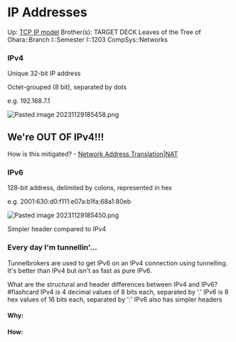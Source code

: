 # IP Addresses

Up: [TCP IP model](tcp_ip_model)
Brother(s):
TARGET DECK
Leaves of the Tree of Ohara::Branch I::Semester I::1203 CompSys::Networks

### IPv4

Unique 32-bit IP address

Octet-grouped (8 bit), separated by dots

e.g. 192.168.7.1

![Pasted image 20231129185458.png](pasted_image_20231129185458.png)

## We're OUT OF IPv4!!!

How is this mitigated? - [Network Address Translation|NAT](network_address_translation|nat)

### IPv6

128-bit address, delimited by colons, represented in hex

e.g. 2001:630:d0:f111:e07a:b1fa:68a1:80eb

![Pasted image 20231129185450.png](pasted_image_20231129185450.png)


Simpler header compared to IPv4


### Every day I'm tunnellin'...

Tunnelbrokers are used to get IPv6  on an IPv4 connection using tunnelling. It's better than IPv4 but isn't as fast as pure IPv6.

What are the structural and header differences between IPv4 and IPv6? #flashcard 
IPv4 is 4 decimal values of 8 bits each, separated by '.'
IPv6 is 8 hex values of 16 bits each, separated by ':'
IPv6 also has simpler headers
<!--ID: 1701962551475-->


























#### Why:
#### How:









